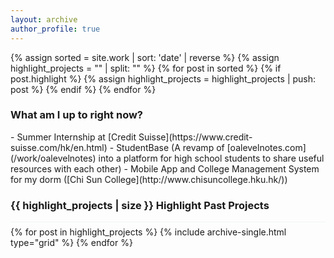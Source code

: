```yaml
---
layout: archive
author_profile: true
---
```


{% assign sorted = site.work | sort: 'date' | reverse %} {% assign
highlight_projects = "" | split: "" %} {% for post in sorted %} {% if
post.highlight %} {% assign highlight_projects = highlight_projects | push: post
%} {% endif %} {% endfor %}

<h3 class="archive__subtitle">
  What am I up to right now?
</h3>
- Summer Internship at [Credit Suisse](https://www.credit-suisse.com/hk/en.html)
- StudentBase (A revamp of [oalevelnotes.com](/work/oalevelnotes) into a platform for high school students to share useful resources with each other)
- Mobile App and College Management System for my dorm ([Chi Sun College](http://www.chisuncollege.hku.hk/))

<h3 class="archive__subtitle" style="border-bottom: 0px">
  {{ highlight_projects | size }} Highlight Past Projects
</h3>
<div
  class="grid__wrapper"
  style="border-top:1px solid #f2f3f3; padding-top:0.5em"
>
  {% for post in highlight_projects %} {% include archive-single.html
  type="grid" %} {% endfor %}
</div>
